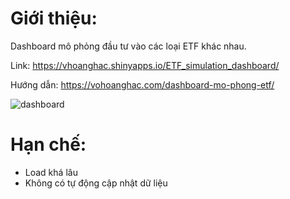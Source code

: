 # Giới thiệu:

Dashboard mô phỏng đầu tư vào các loại ETF khác nhau.

Link: https://vhoanghac.shinyapps.io/ETF_simulation_dashboard/

Hướng dẫn: https://vohoanghac.com/dashboard-mo-phong-etf/

![dashboard](https://i.imgur.com/Ld8yVr9.png)

# Hạn chế:
- Load khá lâu
- Không có tự động cập nhật dữ liệu
